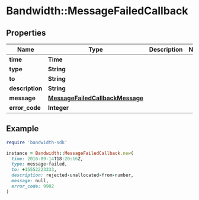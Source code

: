 # Bandwidth::MessageFailedCallback

## Properties

| Name | Type | Description | Notes |
| ---- | ---- | ----------- | ----- |
| **time** | **Time** |  |  |
| **type** | **String** |  |  |
| **to** | **String** |  |  |
| **description** | **String** |  |  |
| **message** | [**MessageFailedCallbackMessage**](MessageFailedCallbackMessage.md) |  |  |
| **error_code** | **Integer** |  |  |

## Example

```ruby
require 'bandwidth-sdk'

instance = Bandwidth::MessageFailedCallback.new(
  time: 2016-09-14T18:20:16Z,
  type: message-failed,
  to: +15552223333,
  description: rejected-unallocated-from-number,
  message: null,
  error_code: 9902
)
```

